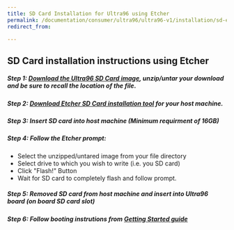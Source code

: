 ```yaml
---
title: SD Card Installation for Ultra96 using Etcher
permalink: /documentation/consumer/ultra96/ultra96-v1/installation/sd-etcher-install.md.html
redirect_from:

---
```


## SD Card installation instructions using Etcher

##### Step 1: [Download the Ultra96 SD Card image](https://releases.linaro.org/96boards/ultra96/avnet/openembedded/latest/Ultra96_r*_sdcard_image_*.tar.gz), unzip/untar your download and be sure to recall the location of the file.

##### Step 2: [Download Etcher SD Card installation tool](https://etcher.io/) for your host machine.

##### Step 3: Insert SD card into host machine (Minimum requirment of 16GB)

##### Step 4: Follow the Etcher prompt:
- Select the unzipped/untared image from your file directory
- Select drive to which you wish to write (i.e. you SD card)
- Click "Flash!" Button
- Wait for SD card to completely flash and follow prompt.

##### Step 5: Removed SD card from host machine and insert into Ultra96 board (on board SD card slot)

##### Step 6: Follow booting instrutions from [Getting Started guide](../getting-started/)